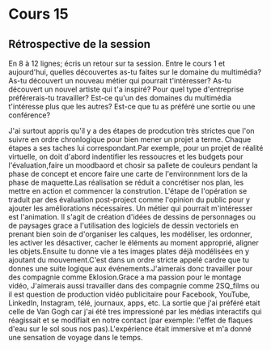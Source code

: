 # Cours 15
## Rétrospective de la session

En 8 à 12 lignes; écris un retour sur ta session. Entre le cours 1 et aujourd'hui, quelles découvertes as-tu faites sur le domaine du multimédia? As-tu découvert un nouveau métier qui pourrait t'intéresser? As-tu découvert un nouvel artiste qui t'a inspiré? Pour quel type d'entreprise préférerais-tu travailler? Est-ce qu'un des domaines du multimédia t'intéresse plus que les autres? Est-ce que tu as préféré une sortie ou une conférence? 

J'ai surtout appris qu'il y a des étapes de prodcution très strictes que l'on suivre en ordre chronlogique pour bien mener un projet a terme. Chaque étapes a ses taches lui correspondant.Par exemple, pour un projet de réalité virtuelle, on doit d'abord indentifier les ressoucres et les budgets pour l'évaluation,faire un moodbaord et chosir sa pallete de couleurs pendant la phase de concept et encore faire une carte de l'environnment lors de la phase de maquette.Las réalisation se réduit a concrétiser nos plan, les mettre en action et commencer la constrution. L'étape de l'opération se traduit par des évaluation post-project comme l'opinion du public pour y ajouter les améliorations nécessaires. Un métier qui pourrait m'intéresser est l'animation. Il s'agit de création d'idées de  dessins de personnages ou de paysages grace a l'utilisation des logiciels de dessin vectoriels en prenant bien soin de  d'organiser les calques, les modéliser, les ordonner, les activer les désactiver, cacher le éléments au moment approprié, aligner les objets.Ensuite tu donne vie a tes images plates déjà modélisées en y ajoutant du mouvement.C'est dans un ordre stricte appelé cardre que tu donnes une suite logique aux événements.J'aimerais donc travailler pour des compagnie comme Eklosion.Grace a ma passion pour le montage vidéo, J'aimerais aussi travailler dans des compagnie comme 2SQ_films ou il est question de production vidéo publicitaire pour Facebook, YouTube, LinkedIn, Instagram, télé, journaux, apps, etc. La sortie que j'ai préféré etait celle de Van Gogh car j'ai été tres impressioné par les médias interactifs qui réagissait et se modifiait en notre contact (par exemple: l'effet de flaques d'eau sur le sol sous nos pas).L'expérience était immersive et m'a donné une sensation de voyage dans le temps.
 
